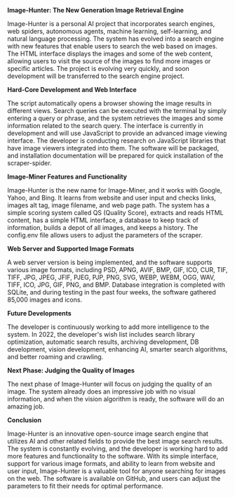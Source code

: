**Image-Hunter: The New Generation Image Retrieval Engine**

Image-Hunter is a personal AI project that incorporates search engines, web spiders, autonomous agents, machine learning, self-learning, and natural language processing. The system has evolved into a search engine with new features that enable users to search the web based on images. The HTML interface displays the images and some of the web content, allowing users to visit the source of the images to find more images or specific articles. The project is evolving very quickly, and soon development will be transferred to the search engine project.

**Hard-Core Development and Web Interface**

The script automatically opens a browser showing the image results in different views. Search queries can be executed with the terminal by simply entering a query or phrase, and the system retrieves the images and some information related to the search query. The interface is currently in development and will use JavaScript to provide an advanced image viewing interface. The developer is conducting research on JavaScript libraries that have image viewers integrated into them. The software will be packaged, and installation documentation will be prepared for quick installation of the scraper-spider.

**Image-Miner Features and Functionality**

Image-Hunter is the new name for Image-Miner, and it works with Google, Yahoo, and Bing. It learns from website and user input and checks links, images alt tag, image filename, and web page path. The system has a simple scoring system called QS (Quality Score), extracts and reads HTML content, has a simple HTML interface, a database to keep track of information, builds a depot of all images, and keeps a history. The config.env file allows users to adjust the parameters of the scraper.

**Web Server and Supported Image Formats**

A web server version is being implemented, and the software supports various image formats, including PSD, APNG, AVIF, BMP, GIF, ICO, CUR, TIF, TIFF, JPG, JPEG, JFIF, PJEG, PJP, PNG, SVG, WEBP, WEBM, OGG, WAV, TIFF, ICO, JPG, GIF, PNG, and BMP. Database integration is completed with SQLite, and during testing in the past four weeks, the software gathered 85,000 images and icons.

**Future Developments**

The developer is continuously working to add more intelligence to the system. In 2022, the developer's wish list includes search library optimization, automatic search results, archiving development, DB development, vision development, enhancing AI, smarter search algorithms, and better roaming and crawling.

**Next Phase: Judging the Quality of Images**

The next phase of Image-Hunter will focus on judging the quality of an image. The system already does an impressive job with no visual information, and when the vision algorithm is ready, the software will do an amazing job.

**Conclusion**

Image-Hunter is an innovative open-source image search engine that utilizes AI and other related fields to provide the best image search results. The system is constantly evolving, and the developer is working hard to add more features and functionality to the software. With its simple interface, support for various image formats, and ability to learn from website and user input, Image-Hunter is a valuable tool for anyone searching for images on the web. The software is available on GitHub, and users can adjust the parameters to fit their needs for optimal performance.

